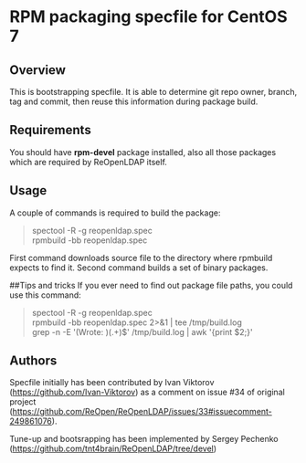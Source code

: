 # RPM packaging specfile for CentOS 7

## Overview
This is bootstrapping specfile. It is able to
determine git repo owner, branch, tag and commit, then
reuse this information during package build.

## Requirements
You should have **rpm-devel** package installed,
also all those packages which are required by ReOpenLDAP
itself.

## Usage
A couple of commands is required to build the package:

>spectool -R -g reopenldap.spec  
>rpmbuild -bb reopenldap.spec

First command downloads source file to the directory
where rpmbuild expects to find it. Second command builds
a set of binary packages.

##Tips and tricks
If you ever need to find out
package file paths, you could use this command:
>spectool -R -g reopenldap.spec  
>rpmbuild -bb reopenldap.spec 2>&1 | tee /tmp/build.log  
>grep -n -E '(Wrote: )(.+)$' /tmp/build.log | awk '{print $2;}'

## Authors
  Specfile initially has been contributed by Ivan Viktorov
  (https://github.com/Ivan-Viktorov) as a comment on issue #34
  of original project
  (https://github.com/ReOpen/ReOpenLDAP/issues/33#issuecomment-249861076).

  Tune-up and bootsrapping has been implemented by
  Sergey Pechenko (https://github.com/tnt4brain/ReOpenLDAP/tree/devel)
